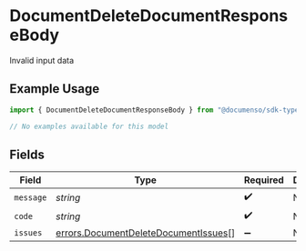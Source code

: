 # DocumentDeleteDocumentResponseBody

Invalid input data

## Example Usage

```typescript
import { DocumentDeleteDocumentResponseBody } from "@documenso/sdk-typescript/models/errors";

// No examples available for this model
```

## Fields

| Field                                                                                        | Type                                                                                         | Required                                                                                     | Description                                                                                  |
| -------------------------------------------------------------------------------------------- | -------------------------------------------------------------------------------------------- | -------------------------------------------------------------------------------------------- | -------------------------------------------------------------------------------------------- |
| `message`                                                                                    | *string*                                                                                     | :heavy_check_mark:                                                                           | N/A                                                                                          |
| `code`                                                                                       | *string*                                                                                     | :heavy_check_mark:                                                                           | N/A                                                                                          |
| `issues`                                                                                     | [errors.DocumentDeleteDocumentIssues](../../models/errors/documentdeletedocumentissues.md)[] | :heavy_minus_sign:                                                                           | N/A                                                                                          |